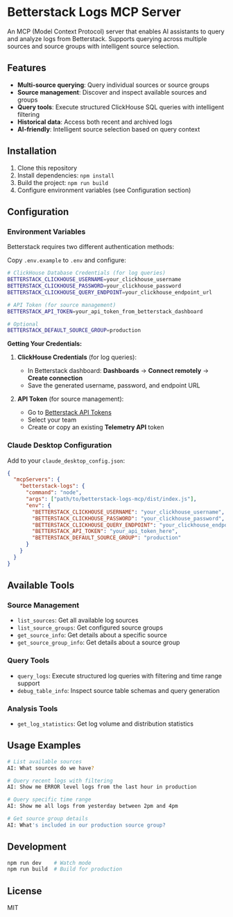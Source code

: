 # Betterstack Logs MCP Server

An MCP (Model Context Protocol) server that enables AI assistants to query and analyze logs from Betterstack. Supports querying across multiple sources and source groups with intelligent source selection.

## Features

- **Multi-source querying**: Query individual sources or source groups
- **Source management**: Discover and inspect available sources and groups
- **Query tools**: Execute structured ClickHouse SQL queries with intelligent filtering
- **Historical data**: Access both recent and archived logs
- **AI-friendly**: Intelligent source selection based on query context

## Installation

1. Clone this repository
2. Install dependencies: `npm install`
3. Build the project: `npm run build`
4. Configure environment variables (see Configuration section)

## Configuration

### Environment Variables

Betterstack requires two different authentication methods:

Copy `.env.example` to `.env` and configure:

```bash
# ClickHouse Database Credentials (for log queries)
BETTERSTACK_CLICKHOUSE_USERNAME=your_clickhouse_username
BETTERSTACK_CLICKHOUSE_PASSWORD=your_clickhouse_password
BETTERSTACK_CLICKHOUSE_QUERY_ENDPOINT=your_clickhouse_endpoint_url

# API Token (for source management)
BETTERSTACK_API_TOKEN=your_api_token_from_betterstack_dashboard

# Optional
BETTERSTACK_DEFAULT_SOURCE_GROUP=production
```

**Getting Your Credentials:**

1. **ClickHouse Credentials** (for log queries):
   - In Betterstack dashboard: **Dashboards** → **Connect remotely** → **Create connection**
   - Save the generated username, password, and endpoint URL

2. **API Token** (for source management):
   - Go to [Betterstack API Tokens](https://betterstack.com/settings/api-tokens/0)
   - Select your team  
   - Create or copy an existing **Telemetry API** token

### Claude Desktop Configuration

Add to your `claude_desktop_config.json`:

```json
{
  "mcpServers": {
    "betterstack-logs": {
      "command": "node",
      "args": ["path/to/betterstack-logs-mcp/dist/index.js"],
      "env": {
        "BETTERSTACK_CLICKHOUSE_USERNAME": "your_clickhouse_username",
        "BETTERSTACK_CLICKHOUSE_PASSWORD": "your_clickhouse_password",
        "BETTERSTACK_CLICKHOUSE_QUERY_ENDPOINT": "your_clickhouse_endpoint_url",
        "BETTERSTACK_API_TOKEN": "your_api_token_here",
        "BETTERSTACK_DEFAULT_SOURCE_GROUP": "production"
      }
    }
  }
}
```

## Available Tools

### Source Management
- `list_sources`: Get all available log sources
- `list_source_groups`: Get configured source groups
- `get_source_info`: Get details about a specific source
- `get_source_group_info`: Get details about a source group

### Query Tools
- `query_logs`: Execute structured log queries with filtering and time range support
- `debug_table_info`: Inspect source table schemas and query generation

### Analysis Tools
- `get_log_statistics`: Get log volume and distribution statistics

## Usage Examples

```bash
# List available sources
AI: What sources do we have?

# Query recent logs with filtering
AI: Show me ERROR level logs from the last hour in production

# Query specific time range
AI: Show me all logs from yesterday between 2pm and 4pm

# Get source group details
AI: What's included in our production source group?
```

## Development

```bash
npm run dev    # Watch mode
npm run build  # Build for production
```

## License

MIT